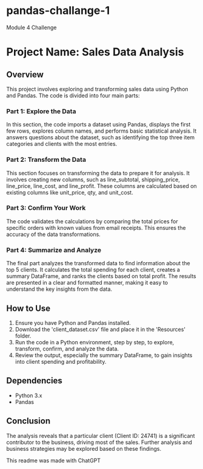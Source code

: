 # pandas-challange-1
Module 4 Challenge

# Project Name: Sales Data Analysis

## Overview
This project involves exploring and transforming sales data using Python and Pandas. The code is divided into four main parts:

### Part 1: Explore the Data
In this section, the code imports a dataset using Pandas, displays the first few rows, explores column names, and performs basic statistical analysis. It answers questions about the dataset, such as identifying the top three item categories and clients with the most entries.

### Part 2: Transform the Data
This section focuses on transforming the data to prepare it for analysis. It involves creating new columns, such as line_subtotal, shipping_price, line_price, line_cost, and line_profit. These columns are calculated based on existing columns like unit_price, qty, and unit_cost.

### Part 3: Confirm Your Work
The code validates the calculations by comparing the total prices for specific orders with known values from email receipts. This ensures the accuracy of the data transformations.

### Part 4: Summarize and Analyze
The final part analyzes the transformed data to find information about the top 5 clients. It calculates the total spending for each client, creates a summary DataFrame, and ranks the clients based on total profit. The results are presented in a clear and formatted manner, making it easy to understand the key insights from the data.

## How to Use
1. Ensure you have Python and Pandas installed.
2. Download the 'client_dataset.csv' file and place it in the 'Resources' folder.
3. Run the code in a Python environment, step by step, to explore, transform, confirm, and analyze the data.
4. Review the output, especially the summary DataFrame, to gain insights into client spending and profitability.

## Dependencies
- Python 3.x
- Pandas

## Conclusion
The analysis reveals that a particular client (Client ID: 24741) is a significant contributor to the business, driving most of the sales. Further analysis and business strategies may be explored based on these findings.

This readme was made with ChatGPT
